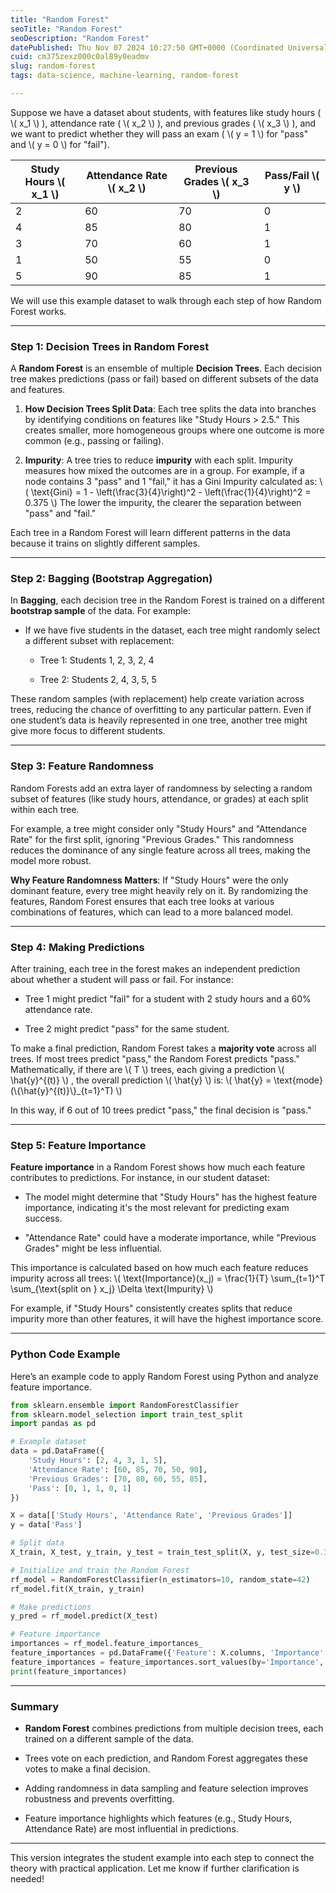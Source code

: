 ```yaml
---
title: "Random Forest"
seoTitle: "Random Forest"
seoDescription: "Random Forest"
datePublished: Thu Nov 07 2024 10:27:50 GMT+0000 (Coordinated Universal Time)
cuid: cm375zexz000c0al89y0eadmv
slug: random-forest
tags: data-science, machine-learning, random-forest

---
```


Suppose we have a dataset about students, with features like study hours ( \\( x_1 \\) ), attendance rate ( \\( x_2 \\) ), and previous grades ( \\( x_3 \\) ), and we want to predict whether they will pass an exam ( \\( y = 1 \\) for "pass" and \\( y = 0 \\) for "fail").

| Study Hours \\( x_1 \\) | Attendance Rate \\( x_2 \\) | Previous Grades \\( x_3 \\) | Pass/Fail \\( y \\) |
| --- | --- | --- | --- |
| 2 | 60 | 70 | 0 |
| 4 | 85 | 80 | 1 |
| 3 | 70 | 60 | 1 |
| 1 | 50 | 55 | 0 |
| 5 | 90 | 85 | 1 |

We will use this example dataset to walk through each step of how Random Forest works.

---

### Step 1: Decision Trees in Random Forest

A **Random Forest** is an ensemble of multiple **Decision Trees**. Each decision tree makes predictions (pass or fail) based on different subsets of the data and features.

1. **How Decision Trees Split Data**: Each tree splits the data into branches by identifying conditions on features like "Study Hours &gt; 2.5." This creates smaller, more homogeneous groups where one outcome is more common (e.g., passing or failing).
    
2. **Impurity**: A tree tries to reduce **impurity** with each split. Impurity measures how mixed the outcomes are in a group. For example, if a node contains 3 "pass" and 1 "fail," it has a Gini Impurity calculated as: \\( \text{Gini} = 1 - \left(\frac{3}{4}\right)^2 - \left(\frac{1}{4}\right)^2 = 0.375 \\) The lower the impurity, the clearer the separation between "pass" and "fail."
    

Each tree in a Random Forest will learn different patterns in the data because it trains on slightly different samples.

---

### Step 2: Bagging (Bootstrap Aggregation)

In **Bagging**, each decision tree in the Random Forest is trained on a different **bootstrap sample** of the data. For example:

* If we have five students in the dataset, each tree might randomly select a different subset with replacement:
    
    * Tree 1: Students 1, 2, 3, 2, 4
        
    * Tree 2: Students 2, 4, 3, 5, 5
        

These random samples (with replacement) help create variation across trees, reducing the chance of overfitting to any particular pattern. Even if one student’s data is heavily represented in one tree, another tree might give more focus to different students.

---

### Step 3: Feature Randomness

Random Forests add an extra layer of randomness by selecting a random subset of features (like study hours, attendance, or grades) at each split within each tree.

For example, a tree might consider only "Study Hours" and "Attendance Rate" for the first split, ignoring "Previous Grades." This randomness reduces the dominance of any single feature across all trees, making the model more robust.

**Why Feature Randomness Matters**: If "Study Hours" were the only dominant feature, every tree might heavily rely on it. By randomizing the features, Random Forest ensures that each tree looks at various combinations of features, which can lead to a more balanced model.

---

### Step 4: Making Predictions

After training, each tree in the forest makes an independent prediction about whether a student will pass or fail. For instance:

* Tree 1 might predict "fail" for a student with 2 study hours and a 60% attendance rate.
    
* Tree 2 might predict "pass" for the same student.
    

To make a final prediction, Random Forest takes a **majority vote** across all trees. If most trees predict "pass," the Random Forest predicts "pass." Mathematically, if there are \\( T \\) trees, each giving a prediction \\( \hat{y}^{(t)} \\) , the overall prediction \\( \hat{y} \\) is: \\( \hat{y} = \text{mode}(\\{\hat{y}^{(t)}\\}_{t=1}^T) \\)

In this way, if 6 out of 10 trees predict "pass," the final decision is "pass."

---

### Step 5: Feature Importance

**Feature importance** in a Random Forest shows how much each feature contributes to predictions. For instance, in our student dataset:

* The model might determine that "Study Hours" has the highest feature importance, indicating it's the most relevant for predicting exam success.
    
* "Attendance Rate" could have a moderate importance, while "Previous Grades" might be less influential.
    

This importance is calculated based on how much each feature reduces impurity across all trees: \\( \text{Importance}(x_j) = \frac{1}{T} \sum_{t=1}^T \sum_{\text{split on } x_j} \Delta \text{Impurity} \\)

For example, if "Study Hours" consistently creates splits that reduce impurity more than other features, it will have the highest importance score.

---

### Python Code Example

Here’s an example code to apply Random Forest using Python and analyze feature importance.

```python
from sklearn.ensemble import RandomForestClassifier
from sklearn.model_selection import train_test_split
import pandas as pd

# Example dataset
data = pd.DataFrame({
    'Study Hours': [2, 4, 3, 1, 5],
    'Attendance Rate': [60, 85, 70, 50, 90],
    'Previous Grades': [70, 80, 60, 55, 85],
    'Pass': [0, 1, 1, 0, 1]
})

X = data[['Study Hours', 'Attendance Rate', 'Previous Grades']]
y = data['Pass']

# Split data
X_train, X_test, y_train, y_test = train_test_split(X, y, test_size=0.3, random_state=42)

# Initialize and train the Random Forest
rf_model = RandomForestClassifier(n_estimators=10, random_state=42)
rf_model.fit(X_train, y_train)

# Make predictions
y_pred = rf_model.predict(X_test)

# Feature importance
importances = rf_model.feature_importances_
feature_importances = pd.DataFrame({'Feature': X.columns, 'Importance': importances})
feature_importances = feature_importances.sort_values(by='Importance', ascending=False)
print(feature_importances)
```

---

### Summary

* **Random Forest** combines predictions from multiple decision trees, each trained on a different sample of the data.
    
* Trees vote on each prediction, and Random Forest aggregates these votes to make a final decision.
    
* Adding randomness in data sampling and feature selection improves robustness and prevents overfitting.
    
* Feature importance highlights which features (e.g., Study Hours, Attendance Rate) are most influential in predictions.
    

---

This version integrates the student example into each step to connect the theory with practical application. Let me know if further clarification is needed!